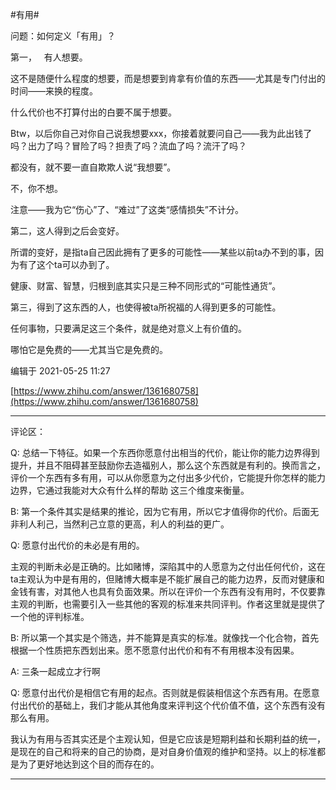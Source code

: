#有用#

问题：如何定义「有用」？

第一，   有人想要。

这不是随便什么程度的想要，而是想要到肯拿有价值的东西——尤其是专门付出的时间——来换的程度。

什么代价也不打算付出的白要不属于想要。

Btw，以后你自己对你自己说我想要xxx，你接着就要问自己——我为此出钱了吗？出力了吗？冒险了吗？担责了吗？流血了吗？流汗了吗？

都没有，就不要一直自欺欺人说“我想要”。

不，你不想。

注意——我为它“伤心”了、“难过”了这类“感情损失”不计分。

第二，这人得到之后会变好。

所谓的变好，是指ta自己因此拥有了更多的可能性——某些以前ta办不到的事，因为有了这个ta可以办到了。

健康、财富、智慧，归根到底其实只是三种不同形式的“可能性通货”。

第三，得到了这东西的人，也使得被ta所祝福的人得到更多的可能性。

任何事物，只要满足这三个条件，就是绝对意义上有价值的。

哪怕它是免费的——尤其当它是免费的。

编辑于 2021-05-25 11:27

[https://www.zhihu.com/answer/1361680758](https://www.zhihu.com/answer/1361680758)

---

评论区：

Q: 总结一下特征。如果一个东西你愿意付出相当的代价，能让你的能力边界得到提升，并且不阻碍甚至鼓励你去造福别人，那么这个东西就是有利的。换而言之，评价一个东西有多有用，可以从你愿意为之付出多少代价，它能提升你怎样的能力边界，它通过我能对大众有什么样的帮助 这三个维度来衡量。

B: 第一个条件其实是结果的推论，因为它有用，所以它才值得你的代价。后面无非利人利己，当然利己立意的更高，利人的利益的更广。

Q: 愿意付出代价的未必是有用的。

主观的判断未必是正确的。比如赌博，深陷其中的人愿意为之付出任何代价，这在ta主观认为中是有用的，但赌博大概率是不能扩展自己的能力边界，反而对健康和金钱有害，对其他人也具有负面效果。所以在评价一个东西有没有用时，不仅要靠主观的判断，也需要引入一些其他的客观的标准来共同评判。作者这里就是提供了一个他的评判标准。

B: 所以第一个其实是个筛选，并不能算是真实的标准。就像找一个化合物，首先根据一个性质把东西划出来。愿不愿意付出代价和有不有用根本没有因果。

A: 三条一起成立才行啊

Q: 愿意付出代价是相信它有用的起点。否则就是假装相信这个东西有用。在愿意付出代价的基础上，我们才能从其他角度来评判这个代价值不值，这个东西有没有那么有用。

我认为有用与否其实还是个主观认知，但是它应该是短期利益和长期利益的统一，是现在的自己和将来的自己的协商，是对自身价值观的维护和坚持。以上的标准都是为了更好地达到这个目的而存在的。

---